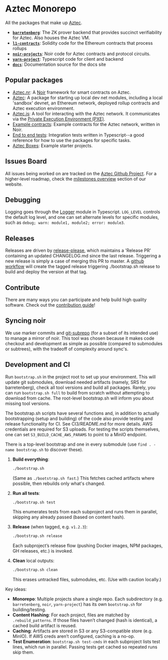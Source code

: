 # Aztec Monorepo

All the packages that make up [Aztec](https://docs.aztec.network).

- [**`barretenberg`**](/noir-projects): The ZK prover backend that provides succinct verifiability for Aztec. Also houses the Aztec VM.
- [**`l1-contracts`**](/l1-contracts): Solidity code for the Ethereum contracts that process rollups
- [**`noir-projects`**](/noir-projects): Noir code for Aztec contracts and protocol circuits.
- [**`yarn-project`**](/yarn-project): Typescript code for client and backend
- [**`docs`**](/docs): Documentation source for the docs site

## Popular packages

- [Aztec.nr](./noir-projects/aztec-nr/): A [Noir](https://noir-lang.org) framework for smart contracts on Aztec.
- [Aztec](./yarn-project/aztec/): A package for starting up local dev net modules, including a local 'sandbox' devnet, an Ethereum network, deployed rollup contracts and Aztec execution environment.
- [Aztec.js](./yarn-project/aztec.js/): A tool for interacting with the Aztec network. It communicates via the [Private Execution Environment (PXE)](./yarn-project/pxe/).
- [Example contracts](./noir-projects/noir-contracts/): Example contracts for the Aztec network, written in Noir.
- [End to end tests](./yarn-project/end-to-end/): Integration tests written in Typescript--a good reference for how to use the packages for specific tasks.
- [Aztec Boxes](./boxes/): Example starter projects.

## Issues Board

All issues being worked on are tracked on the [Aztec Github Project](https://github.com/orgs/AztecProtocol/projects/22). For a higher-level roadmap, check the [milestones overview](https://aztec.network/roadmap) section of our website.

## Debugging

Logging goes through the [Logger](yarn-project/foundation/src/log/) module in Typescript. `LOG_LEVEL` controls the default log level, and one can set alternate levels for specific modules, such as `debug; warn: module1, module2; error: module3`.

## Releases

Releases are driven by [release-please](https://github.com/googleapis/release-please), which maintains a 'Release PR' containing an updated CHANGELOG.md since the last release. Triggering a new release is simply a case of merging this PR to master. A [github workflow](./.github/workflows/release_please.yml) will create the tagged release triggering ./bootstrap.sh release to build and deploy the version at that tag.

## Contribute

There are many ways you can participate and help build high quality software. Check out the [contribution guide](CONTRIBUTING.md)!

## Syncing noir

We use marker commits and [git-subrepo](https://github.com/ingydotnet/git-subrepo) (for a subset of its intended use) to manage a mirror of noir. This tool was chosen because it makes code checkout and development as simple as possible (compared to submodules or subtrees), with the tradeoff of complexity around sync's.

## Development and CI

Run `bootstrap.sh` in the project root to set up your environment. This will update git submodules, download needed artifacts (namely, SRS for barretenberg), check all tool versions and build all packages. Rarely, you can run `bootstrap.sh full` to build from scratch without attempting to download from cache.
The root-level bootstrap.sh will inform you about missing tool versions.

The bootstrap.sh scripts have several functions and, in addition to actually bootstrapping (setup and building) of the code also provide testing and release functionality for CI.
See CI3/README.md for more details. AWS credentials are required for S3 uploads. For testing the scripts themselves, one can set `S3_BUILD_CACHE_AWS_PARAMS` to point to a MinIO endpoint.

There is a top-level bootstrap and one in every submodule (use `find . -name bootstrap.sh` to discover these).

1. **Build everything**:
   ```bash
   ./bootstrap.sh
   ```
   (Same as `./bootstrap.sh fast`.) This fetches cached artifacts where possible, then rebuilds only what's changed.

2. **Run all tests**:
   ```bash
   ./bootstrap.sh test
   ```
   This enumerates tests from each subproject and runs them in parallel, skipping any already passed (based on content hash).

3. **Release** (when tagged, e.g. `v1.2.3`):
   ```bash
   ./bootstrap.sh release
   ```
   Each subproject’s release flow (pushing Docker images, NPM packages, GH releases, etc.) is invoked.

4. **Clean** local outputs:
   ```bash
   ./bootstrap.sh clean
   ```
   This erases untracked files, submodules, etc. (Use with caution locally.)

Key ideas:
- **Monorepo**: Multiple projects share a single repo. Each subdirectory (e.g. `barretenberg`, `noir`, `yarn-project`) has its own `bootstrap.sh` for building/testing.
- **Content Hashing**: For each project, files are matched by `.rebuild_patterns`. If those files haven’t changed (hash is identical), a cached build artifact is reused.
- **Caching**: Artifacts are stored in S3 or any S3-compatible store (e.g. MinIO). If AWS creds aren’t configured, caching is a no-op.
- **Test Enumeration**: `bootstrap.sh test-cmds` in each subproject lists test lines, which run in parallel. Passing tests get cached so repeated runs skip them.
